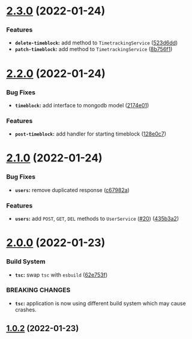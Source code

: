 # [2.3.0](https://github.com/keinsell/timo/compare/v2.2.0...v2.3.0) (2022-01-24)


### Features

* **`delete-timeblock`:** add method to `TimetrackingService` ([523d6dd](https://github.com/keinsell/timo/commit/523d6ddd281f8295b5b19dd1f01be96edfab8e22))
* **`patch-timeblock`:** add method to `TimetrackingService` ([8b756f1](https://github.com/keinsell/timo/commit/8b756f1278bdee3c0966635adfd60a4542fd9f47))

# [2.2.0](https://github.com/keinsell/timo/compare/v2.1.0...v2.2.0) (2022-01-24)


### Bug Fixes

* **`timeblock`:** add interface to mongodb model ([2174e01](https://github.com/keinsell/timo/commit/2174e01a78e3e114cf60bbb41618253109cfa70c))


### Features

* **`post-timeblock`:** add handler for starting timeblock ([128e0c7](https://github.com/keinsell/timo/commit/128e0c78ebb57d37133359fac598748a1e63eb40))

# [2.1.0](https://github.com/keinsell/timo/compare/v2.0.0...v2.1.0) (2022-01-24)


### Bug Fixes

* **`users`:** remove duplicated response ([c67982a](https://github.com/keinsell/timo/commit/c67982ab6fa59234e0fccd3269ee88c9af2e84e5))


### Features

* **`users`:** add `POST`, `GET`, `DEL` methods to `UserService` ([#20](https://github.com/keinsell/timo/issues/20)) ([435b3a2](https://github.com/keinsell/timo/commit/435b3a29465dbc0ff93f243b350d0dfe1cd159a7))

# [2.0.0](https://github.com/keinsell/timo/compare/v1.0.2...v2.0.0) (2022-01-23)


### Build System

* **`tsc`:** swap `tsc` with `esbuild` ([62e753f](https://github.com/keinsell/timo/commit/62e753f51cbc1ae076abcd755c4a584356b208f5))


### BREAKING CHANGES

* **`tsc`:** application is now using different build system which may cause crashes.

## [1.0.2](https://github.com/keinsell/timo/compare/v1.0.1...v1.0.2) (2022-01-23)
